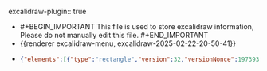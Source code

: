 excalidraw-plugin:: true

- #+BEGIN_IMPORTANT
  This file is used to store excalidraw information, Please do not manually edit this file.
  #+END_IMPORTANT
- {{renderer excalidraw-menu, excalidraw-2025-02-22-20-50-41}}
- ```json
  {"elements":[{"type":"rectangle","version":32,"versionNonce":1973930930,"isDeleted":false,"id":"akgTXeBHAd3P4OluMZcbh","fillStyle":"solid","strokeWidth":2,"strokeStyle":"solid","roughness":1,"opacity":100,"angle":0,"x":485,"y":222,"strokeColor":"#1e1e1e","backgroundColor":"transparent","width":305,"height":108,"seed":874452526,"groupIds":[],"frameId":null,"roundness":{"type":3},"boundElements":[{"type":"text","id":"4eGgfPGtXa4qMTYYXkQGn"}],"updated":1740234399545,"link":null,"locked":false},{"type":"text","version":30,"versionNonce":903316850,"isDeleted":false,"id":"4eGgfPGtXa4qMTYYXkQGn","fillStyle":"solid","strokeWidth":2,"strokeStyle":"solid","roughness":1,"opacity":100,"angle":0,"x":611.8700256347656,"y":263.5,"strokeColor":"#1e1e1e","backgroundColor":"transparent","width":51.25994873046875,"height":25,"seed":459613234,"groupIds":[],"frameId":null,"roundness":null,"boundElements":[],"updated":1740234399551,"link":null,"locked":false,"fontSize":20,"fontFamily":1,"text":"client","textAlign":"center","verticalAlign":"middle","containerId":"akgTXeBHAd3P4OluMZcbh","originalText":"client","lineHeight":1.25,"baseline":18},{"type":"rectangle","version":29,"versionNonce":2022807662,"isDeleted":false,"id":"pWjAzcE0i2IWPGkqzdYYT","fillStyle":"solid","strokeWidth":2,"strokeStyle":"solid","roughness":1,"opacity":100,"angle":0,"x":591,"y":486,"strokeColor":"#1e1e1e","backgroundColor":"transparent","width":238,"height":108,"seed":423519730,"groupIds":[],"frameId":null,"roundness":{"type":3},"boundElements":[{"type":"text","id":"hqEUJ6234Ui8pry1Qb38A"}],"updated":1740234281505,"link":null,"locked":false},{"type":"text","version":36,"versionNonce":1705870766,"isDeleted":false,"id":"hqEUJ6234Ui8pry1Qb38A","fillStyle":"solid","strokeWidth":2,"strokeStyle":"solid","roughness":1,"opacity":100,"angle":0,"x":664.2500457763672,"y":527.5,"strokeColor":"#1e1e1e","backgroundColor":"transparent","width":91.49990844726562,"height":25,"seed":1824041518,"groupIds":[],"frameId":null,"roundness":null,"boundElements":[],"updated":1740234284936,"link":null,"locked":false,"fontSize":20,"fontFamily":1,"text":"controller","textAlign":"center","verticalAlign":"middle","containerId":"pWjAzcE0i2IWPGkqzdYYT","originalText":"controller","lineHeight":1.25,"baseline":18},{"type":"rectangle","version":26,"versionNonce":174483314,"isDeleted":false,"id":"SAR-QPsoQ5e4lTigwnwvC","fillStyle":"solid","strokeWidth":2,"strokeStyle":"solid","roughness":1,"opacity":100,"angle":0,"x":1057,"y":150,"strokeColor":"#1e1e1e","backgroundColor":"transparent","width":238,"height":108,"seed":2116257838,"groupIds":[],"frameId":null,"roundness":{"type":3},"boundElements":[{"type":"text","id":"2F3kt5CHziY_yYNskNwi-"}],"updated":1740234074403,"link":null,"locked":false},{"type":"text","version":8,"versionNonce":181556594,"isDeleted":false,"id":"2F3kt5CHziY_yYNskNwi-","fillStyle":"solid","strokeWidth":2,"strokeStyle":"solid","roughness":1,"opacity":100,"angle":0,"x":1139.1300430297852,"y":191.5,"strokeColor":"#1e1e1e","backgroundColor":"transparent","width":73.73991394042969,"height":25,"seed":1338605166,"groupIds":[],"frameId":null,"roundness":null,"boundElements":[],"updated":1740234076616,"link":null,"locked":false,"fontSize":20,"fontFamily":1,"text":"servera","textAlign":"center","verticalAlign":"middle","containerId":"SAR-QPsoQ5e4lTigwnwvC","originalText":"servera","lineHeight":1.25,"baseline":18},{"type":"rectangle","version":43,"versionNonce":2101930862,"isDeleted":false,"id":"lwyqIVTGwGcccX4ndba6r","fillStyle":"solid","strokeWidth":2,"strokeStyle":"solid","roughness":1,"opacity":100,"angle":0,"x":1056,"y":291,"strokeColor":"#1e1e1e","backgroundColor":"transparent","width":238,"height":108,"seed":1951429358,"groupIds":[],"frameId":null,"roundness":{"type":3},"boundElements":[{"type":"text","id":"pYMmyK2NY-ReGFcF3oqFS"},{"id":"vqjoX8nXp6-df7Mfl8wSg","type":"arrow"}],"updated":1740234295448,"link":null,"locked":false},{"type":"text","version":8,"versionNonce":2015158450,"isDeleted":false,"id":"pYMmyK2NY-ReGFcF3oqFS","fillStyle":"solid","strokeWidth":2,"strokeStyle":"solid","roughness":1,"opacity":100,"angle":0,"x":1139.7200393676758,"y":332.5,"strokeColor":"#1e1e1e","backgroundColor":"transparent","width":70.55992126464844,"height":25,"seed":1212620590,"groupIds":[],"frameId":null,"roundness":null,"boundElements":[],"updated":1740234080883,"link":null,"locked":false,"fontSize":20,"fontFamily":1,"text":"serverb","textAlign":"center","verticalAlign":"middle","containerId":"lwyqIVTGwGcccX4ndba6r","originalText":"serverb","lineHeight":1.25,"baseline":18},{"type":"text","version":31,"versionNonce":615045682,"isDeleted":false,"id":"_UjyybK3v-FcJDH_9hW0v","fillStyle":"solid","strokeWidth":2,"strokeStyle":"solid","roughness":1,"opacity":100,"angle":0,"x":1124,"y":220,"strokeColor":"#f08c00","backgroundColor":"transparent","width":121.63986206054688,"height":25,"seed":1266667886,"groupIds":[],"frameId":null,"roundness":null,"boundElements":[{"id":"iuqMJbDS4Hk-DjmuYOk-q","type":"arrow"}],"updated":1740236383948,"link":null,"locked":false,"fontSize":20,"fontFamily":1,"text":"servera_pub","textAlign":"left","verticalAlign":"top","containerId":null,"originalText":"servera_pub","lineHeight":1.25,"baseline":18},{"type":"text","version":64,"versionNonce":1563778802,"isDeleted":false,"id":"Omm6Q-TUwv6ndim3aa9-D","fillStyle":"solid","strokeWidth":2,"strokeStyle":"solid","roughness":1,"opacity":100,"angle":0,"x":655,"y":492,"strokeColor":"#f08c00","backgroundColor":"transparent","width":121.63986206054688,"height":25,"seed":1668506290,"groupIds":[],"frameId":null,"roundness":null,"boundElements":[{"id":"iuqMJbDS4Hk-DjmuYOk-q","type":"arrow"}],"updated":1740236356524,"link":null,"locked":false,"fontSize":20,"fontFamily":1,"text":"servera_pub","textAlign":"left","verticalAlign":"top","containerId":null,"originalText":"servera_pub","lineHeight":1.25,"baseline":18},{"type":"text","version":50,"versionNonce":2056165870,"isDeleted":false,"id":"zggCKvgOux5nuw2K1zhlP","fillStyle":"solid","strokeWidth":2,"strokeStyle":"solid","roughness":1,"opacity":100,"angle":0,"x":1117,"y":363,"strokeColor":"#f08c00","backgroundColor":"transparent","width":118.45986938476562,"height":25,"seed":1765660530,"groupIds":[],"frameId":null,"roundness":null,"boundElements":[{"id":"vqjoX8nXp6-df7Mfl8wSg","type":"arrow"}],"updated":1740236383948,"link":null,"locked":false,"fontSize":20,"fontFamily":1,"text":"serverb_pub","textAlign":"left","verticalAlign":"top","containerId":null,"originalText":"serverb_pub","lineHeight":1.25,"baseline":18},{"type":"text","version":99,"versionNonce":1116324142,"isDeleted":false,"id":"0P7oLRgYnPwu18tcpoJw8","fillStyle":"solid","strokeWidth":2,"strokeStyle":"solid","roughness":1,"opacity":100,"angle":0,"x":643,"y":557,"strokeColor":"#f08c00","backgroundColor":"transparent","width":118.45986938476562,"height":25,"seed":1240389998,"groupIds":[],"frameId":null,"roundness":null,"boundElements":[{"id":"DZL9UU3MFTH1gGIn959D-","type":"arrow"}],"updated":1740236356524,"link":null,"locked":false,"fontSize":20,"fontFamily":1,"text":"serverb_pub","textAlign":"left","verticalAlign":"top","containerId":null,"originalText":"serverb_pub","lineHeight":1.25,"baseline":18},{"type":"arrow","version":62,"versionNonce":311013806,"isDeleted":false,"id":"mpfNe_uu1RZq9JLdeGBA6","fillStyle":"solid","strokeWidth":2,"strokeStyle":"dashed","roughness":1,"opacity":100,"angle":0,"x":695,"y":235,"strokeColor":"#2f9e44","backgroundColor":"transparent","width":432,"height":71,"seed":622747118,"groupIds":[],"frameId":null,"roundness":{"type":2},"boundElements":[],"updated":1740236409852,"link":null,"locked":false,"startBinding":{"elementId":"kKmITvKSIbvmx9j3vRZAR","focus":0.4035808516088087,"gap":15.10009765625},"endBinding":{"elementId":"pcl25x7zfiE5B36d3N2wk","focus":0.3848942827384852,"gap":3},"lastCommittedPoint":null,"startArrowhead":null,"endArrowhead":"arrow","points":[[0,0],[432,-71]]},{"type":"arrow","version":67,"versionNonce":2036729906,"isDeleted":false,"id":"vqjoX8nXp6-df7Mfl8wSg","fillStyle":"solid","strokeWidth":2,"strokeStyle":"dashed","roughness":1,"opacity":100,"angle":0,"x":695,"y":240,"strokeColor":"#2f9e44","backgroundColor":"transparent","width":423,"height":74,"seed":958368050,"groupIds":[],"frameId":null,"roundness":{"type":2},"boundElements":[],"updated":1740236409852,"link":null,"locked":false,"startBinding":{"elementId":"kKmITvKSIbvmx9j3vRZAR","focus":-0.3236707979598405,"gap":15.10009765625},"endBinding":{"elementId":"NvtmIACUbLxjsRgxQoTrI","focus":-0.4996786912954477,"gap":9},"lastCommittedPoint":null,"startArrowhead":null,"endArrowhead":"arrow","points":[[0,0],[423,74]]},{"type":"arrow","version":20,"versionNonce":997154482,"isDeleted":false,"id":"iuqMJbDS4Hk-DjmuYOk-q","fillStyle":"solid","strokeWidth":2,"strokeStyle":"dashed","roughness":1,"opacity":100,"angle":0,"x":1122,"y":236.01027632009277,"strokeColor":"#f08c00","backgroundColor":"transparent","width":341,"height":265.9802196210127,"seed":282478514,"groupIds":[],"frameId":null,"roundness":{"type":2},"boundElements":[],"updated":1740236381270,"link":null,"locked":false,"startBinding":{"elementId":"_UjyybK3v-FcJDH_9hW0v","focus":0.7589270838017668,"gap":2},"endBinding":{"elementId":"Omm6Q-TUwv6ndim3aa9-D","focus":0.8063284291105903,"gap":4.360137939453125},"lastCommittedPoint":null,"startArrowhead":null,"endArrowhead":"arrow","points":[[0,0],[-341,265.9802196210127]]},{"type":"arrow","version":59,"versionNonce":715176494,"isDeleted":false,"id":"DZL9UU3MFTH1gGIn959D-","fillStyle":"solid","strokeWidth":2,"strokeStyle":"dashed","roughness":1,"opacity":100,"angle":0,"x":1119,"y":380,"strokeColor":"#f08c00","backgroundColor":"transparent","width":351.5830703567352,"height":188.25474430359486,"seed":923478126,"groupIds":[],"frameId":null,"roundness":{"type":2},"boundElements":[],"updated":1740236377734,"link":null,"locked":false,"startBinding":null,"endBinding":{"elementId":"0P7oLRgYnPwu18tcpoJw8","focus":0.7612653988072259,"gap":5.957060258499155},"lastCommittedPoint":null,"startArrowhead":null,"endArrowhead":"arrow","points":[[0,0],[-351.5830703567352,188.25474430359486]]},{"type":"arrow","version":74,"versionNonce":373979310,"isDeleted":false,"id":"KwCRANlY629H6vfJlzFtf","fillStyle":"solid","strokeWidth":2,"strokeStyle":"dashed","roughness":1,"opacity":100,"angle":0,"x":683,"y":495,"strokeColor":"#f08c00","backgroundColor":"transparent","width":28,"height":176,"seed":676987438,"groupIds":[],"frameId":null,"roundness":{"type":2},"boundElements":[],"updated":1740236390523,"link":null,"locked":false,"startBinding":null,"endBinding":{"elementId":"qIYncmbOgrzU5-EKtjsqa","focus":-0.17485452708267327,"gap":3},"lastCommittedPoint":null,"startArrowhead":null,"endArrowhead":"arrow","points":[[0,0],[-28,-176]]},{"type":"text","version":41,"versionNonce":2075080174,"isDeleted":false,"id":"qIYncmbOgrzU5-EKtjsqa","fillStyle":"solid","strokeWidth":2,"strokeStyle":"dashed","roughness":1,"opacity":100,"angle":0,"x":497,"y":291,"strokeColor":"#1e1e1e","backgroundColor":"transparent","width":264.1797180175781,"height":25,"seed":1213721902,"groupIds":[],"frameId":null,"roundness":null,"boundElements":[{"id":"vqjoX8nXp6-df7Mfl8wSg","type":"arrow"},{"id":"qDpZ7kyg6JP9pLdvKimAA","type":"arrow"},{"id":"KwCRANlY629H6vfJlzFtf","type":"arrow"}],"updated":1740236346987,"link":null,"locked":false,"fontSize":20,"fontFamily":1,"text":"/etc/ssh/ssh_known_hosts","textAlign":"left","verticalAlign":"top","containerId":null,"originalText":"/etc/ssh/ssh_known_hosts","lineHeight":1.25,"baseline":18},{"type":"text","version":21,"versionNonce":971594802,"isDeleted":false,"id":"kKmITvKSIbvmx9j3vRZAR","fillStyle":"solid","strokeWidth":2,"strokeStyle":"solid","roughness":1,"opacity":100,"angle":0,"x":597,"y":224,"strokeColor":"#1e1e1e","backgroundColor":"transparent","width":82.89990234375,"height":25,"seed":812118318,"groupIds":[],"frameId":null,"roundness":null,"boundElements":[{"id":"mpfNe_uu1RZq9JLdeGBA6","type":"arrow"},{"id":"vqjoX8nXp6-df7Mfl8wSg","type":"arrow"}],"updated":1740235907370,"link":null,"locked":false,"fontSize":20,"fontFamily":1,"text":"opsadmin","textAlign":"left","verticalAlign":"top","containerId":null,"originalText":"opsadmin","lineHeight":1.25,"baseline":18},{"type":"text","version":38,"versionNonce":1545707122,"isDeleted":false,"id":"pcl25x7zfiE5B36d3N2wk","fillStyle":"solid","strokeWidth":2,"strokeStyle":"solid","roughness":1,"opacity":100,"angle":0,"x":1130,"y":151,"strokeColor":"#1e1e1e","backgroundColor":"transparent","width":95.31988525390625,"height":25,"seed":550514482,"groupIds":[],"frameId":null,"roundness":null,"boundElements":[{"id":"mpfNe_uu1RZq9JLdeGBA6","type":"arrow"}],"updated":1740235902085,"link":null,"locked":false,"fontSize":20,"fontFamily":1,"text":"automate","textAlign":"left","verticalAlign":"top","containerId":null,"originalText":"automate","lineHeight":1.25,"baseline":18},{"type":"text","version":56,"versionNonce":565179694,"isDeleted":false,"id":"NvtmIACUbLxjsRgxQoTrI","fillStyle":"solid","strokeWidth":2,"strokeStyle":"solid","roughness":1,"opacity":100,"angle":0,"x":1127,"y":301,"strokeColor":"#1e1e1e","backgroundColor":"transparent","width":95.31988525390625,"height":25,"seed":813847726,"groupIds":[],"frameId":null,"roundness":null,"boundElements":[{"id":"vqjoX8nXp6-df7Mfl8wSg","type":"arrow"}],"updated":1740235910967,"link":null,"locked":false,"fontSize":20,"fontFamily":1,"text":"automate","textAlign":"left","verticalAlign":"top","containerId":null,"originalText":"automate","lineHeight":1.25,"baseline":18},{"id":"qDpZ7kyg6JP9pLdvKimAA","type":"arrow","x":646,"y":564,"width":36,"height":246,"angle":0,"strokeColor":"#f08c00","backgroundColor":"transparent","fillStyle":"solid","strokeWidth":2,"strokeStyle":"dashed","roughness":1,"opacity":100,"groupIds":[],"frameId":null,"roundness":{"type":2},"seed":1702275506,"version":36,"versionNonce":607727922,"isDeleted":false,"boundElements":null,"updated":1740236390523,"link":null,"locked":false,"points":[[0,0],[-36,-246]],"lastCommittedPoint":null,"startBinding":null,"endBinding":{"elementId":"qIYncmbOgrzU5-EKtjsqa","focus":0.15839268561353675,"gap":2},"startArrowhead":null,"endArrowhead":"arrow"}],"files":{},"appState":{"gridSize":null,"viewBackgroundColor":"#ffffff","zoom":{"value":1},"offsetTop":20,"offsetLeft":0,"scrollX":0,"scrollY":0,"viewModeEnabled":false,"zenModeEnabled":false}}
  ```